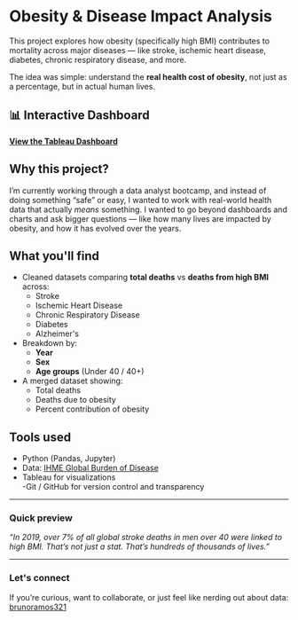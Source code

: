 # Obesity & Disease Impact Analysis

This project explores how obesity (specifically high BMI) contributes to mortality across major diseases — like stroke, ischemic heart disease, diabetes, chronic respiratory disease, and more.

The idea was simple: understand the **real health cost of obesity**, not just as a percentage, but in actual human lives.

## 📊 Interactive Dashboard

[**View the Tableau Dashboard**](https://public.tableau.com/views/BurdenedbyWeight_HowHighBMIInfluencesDeathsfromMajorNoncommunicableDiseases/IschemicDash)

## Why this project?

I’m currently working through a data analyst bootcamp, and instead of doing something “safe” or easy, I wanted to work with real-world health data that actually *means* something. I wanted to go beyond dashboards and charts and ask bigger questions — like how many lives are impacted by obesity, and how it has evolved over the years.

## What you'll find

- Cleaned datasets comparing **total deaths** vs **deaths from high BMI** across:
  - Stroke
  - Ischemic Heart Disease
  - Chronic Respiratory Disease
  - Diabetes
  - Alzheimer's
- Breakdown by:
  - **Year**
  - **Sex**
  - **Age groups** (Under 40 / 40+)
- A merged dataset showing:
  - Total deaths
  - Deaths due to obesity
  - Percent contribution of obesity

## Tools used
- Python (Pandas, Jupyter)
- Data: [IHME Global Burden of Disease](https://vizhub.healthdata.org/gbd-results/)
- Tableau for visualizations  
-Git / GitHub for version control and transparency

---

### Quick preview
*“In 2019, over 7% of all global stroke deaths in men over 40 were linked to high BMI. That’s not just a stat. That’s hundreds of thousands of lives.”*

---

### Let's connect
If you’re curious, want to collaborate, or just feel like nerding out about data: [brunoramos321](https://github.com/brunoramos321)


